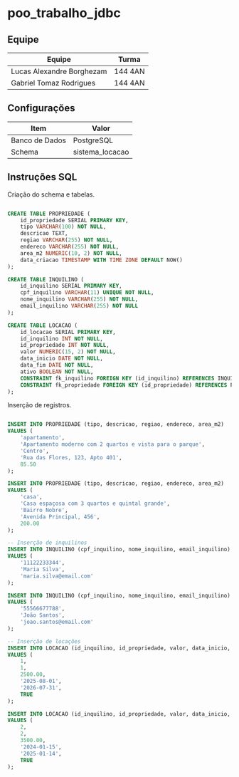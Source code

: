 # poo_trabalho_jdbc

## Equipe

| Equipe                    | Turma   |
|---------------------------|---------|
| Lucas Alexandre Borghezam| 144 4AN |
| Gabriel Tomaz Rodrigues   | 144 4AN |

## Configurações

| Item           | Valor        |
|----------------|--------------|
| Banco de Dados | PostgreSQL   |
| Schema         | sistema_locacao |



## Instruções SQL

Criação do schema e tabelas.
```SQL

CREATE TABLE PROPRIEDADE (
    id_propriedade SERIAL PRIMARY KEY,
    tipo VARCHAR(100) NOT NULL,
    descricao TEXT,
    regiao VARCHAR(255) NOT NULL,
    endereco VARCHAR(255) NOT NULL,
    area_m2 NUMERIC(10, 2) NOT NULL,
    data_criacao TIMESTAMP WITH TIME ZONE DEFAULT NOW()
);

CREATE TABLE INQUILINO (
    id_inquilino SERIAL PRIMARY KEY,
    cpf_inquilino VARCHAR(11) UNIQUE NOT NULL,
    nome_inquilino VARCHAR(255) NOT NULL,
    email_inquilino VARCHAR(255) NOT NULL
);

CREATE TABLE LOCACAO (
    id_locacao SERIAL PRIMARY KEY,
    id_inquilino INT NOT NULL,
    id_propriedade INT NOT NULL,
    valor NUMERIC(15, 2) NOT NULL,
    data_inicio DATE NOT NULL,
    data_fim DATE NOT NULL,
    ativo BOOLEAN NOT NULL,
    CONSTRAINT fk_inquilino FOREIGN KEY (id_inquilino) REFERENCES INQUILINO (id_inquilino),
    CONSTRAINT fk_propriedade FOREIGN KEY (id_propriedade) REFERENCES PROPRIEDADE (id_propriedade)
);
```

Inserção de registros.
```SQL

INSERT INTO PROPRIEDADE (tipo, descricao, regiao, endereco, area_m2) 
VALUES (
    'apartamento',
    'Apartamento moderno com 2 quartos e vista para o parque',
    'Centro',
    'Rua das Flores, 123, Apto 401',
    85.50
);

INSERT INTO PROPRIEDADE (tipo, descricao, regiao, endereco, area_m2) 
VALUES (
    'casa',
    'Casa espaçosa com 3 quartos e quintal grande',
    'Bairro Nobre',
    'Avenida Principal, 456',
    200.00
);

-- Inserção de inquilinos
INSERT INTO INQUILINO (cpf_inquilino, nome_inquilino, email_inquilino) 
VALUES (
    '11122233344',
    'Maria Silva',
    'maria.silva@email.com'
);

INSERT INTO INQUILINO (cpf_inquilino, nome_inquilino, email_inquilino) 
VALUES (
    '55566677788',
    'João Santos',
    'joao.santos@email.com'
);

-- Inserção de locações
INSERT INTO LOCACAO (id_inquilino, id_propriedade, valor, data_inicio, data_fim, ativo) 
VALUES (
    1,
    1,
    2500.00,
    '2025-08-01',
    '2026-07-31',
    TRUE
);

INSERT INTO LOCACAO (id_inquilino, id_propriedade, valor, data_inicio, data_fim, ativo) 
VALUES (
    2,
    2,
    3500.00,
    '2024-01-15',
    '2025-01-14',
    TRUE
);
```
